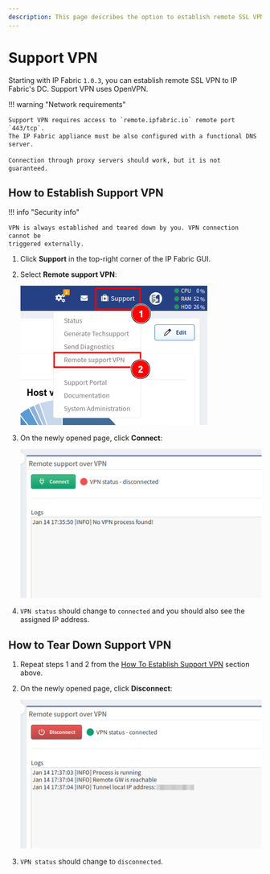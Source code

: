 ```yaml
---
description: This page describes the option to establish remote SSL VPN from the IP Fabric appliance to IP Fabric's DC.
---
```


# Support VPN

Starting with IP Fabric `1.0.3`, you can establish remote SSL VPN to IP Fabric's
DC. Support VPN uses OpenVPN.

!!! warning "Network requirements"

    Support VPN requires access to `remote.ipfabric.io` remote port `443/tcp`.
    The IP Fabric appliance must be also configured with a functional DNS
    server.

    Connection through proxy servers should work, but it is not guaranteed.

## How to Establish Support VPN

!!! info "Security info"

    VPN is always established and teared down by you. VPN connection cannot be
    triggered externally.

1.  Click **Support** in the top-right corner of the IP Fabric GUI.

2.  Select **Remote support VPN**:

    ![Select Remote support VPN in Support menu](vpn/menu.png)

3.  On the newly opened page, click **Connect**:

    ![Remote support over VPN - Connect](vpn/connect.png)

4.  `VPN status` should change to `connected` and you should also see the
    assigned IP address.

## How to Tear Down Support VPN

1.  Repeat steps 1 and 2 from the
    [How To Establish Support VPN](#how-to-establish-support-vpn) section above.

2.  On the newly opened page, click **Disconnect**:

    ![Remote support over VPN - Disconnect](vpn/disconnect.png)

3.  `VPN status` should change to `disconnected`.
